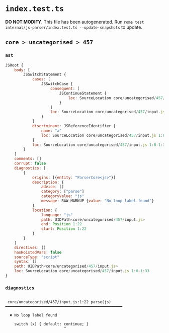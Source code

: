 # `index.test.ts`

**DO NOT MODIFY**. This file has been autogenerated. Run `rome test internal/js-parser/index.test.ts --update-snapshots` to update.

## `core > uncategorised > 457`

### `ast`

```javascript
JSRoot {
	body: [
		JSSwitchStatement {
			cases: [
				JSSwitchCase {
					consequent: [
						JSContinueStatement {
							loc: SourceLocation core/uncategorised/457/input.js 1:22-1:31
						}
					]
					loc: SourceLocation core/uncategorised/457/input.js 1:13-1:31
				}
			]
			discriminant: JSReferenceIdentifier {
				name: "x"
				loc: SourceLocation core/uncategorised/457/input.js 1:8-1:9 (x)
			}
			loc: SourceLocation core/uncategorised/457/input.js 1:0-1:33
		}
	]
	comments: []
	corrupt: false
	diagnostics: [
		{
			origins: [{entity: "ParserCore<js>"}]
			description: {
				advice: []
				category: ["parse"]
				categoryValue: "js"
				message: RAW_MARKUP {value: "No loop label found"}
			}
			location: {
				language: "js"
				path: UIDPath<core/uncategorised/457/input.js>
				end: Position 1:22
				start: Position 1:22
			}
		}
	]
	directives: []
	hasHoistedVars: false
	sourceType: "script"
	syntax: []
	path: UIDPath<core/uncategorised/457/input.js>
	loc: SourceLocation core/uncategorised/457/input.js 1:0-1:33
}
```

### `diagnostics`

```

 core/uncategorised/457/input.js:1:22 parse(js) ━━━━━━━━━━━━━━━━━━━━━━━━━━━━━━━━━━━━━━━━━━━━━━━━━━━━

  ✖ No loop label found

    switch (x) { default: continue; }
                          ^


```

